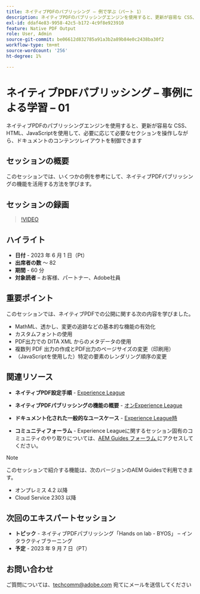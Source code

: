 ```yaml
---
title: ネイティブPDFのパブリッシング – 例で学ぶ（パート 1）
description: ネイティブPDFのパブリッシングエンジンを使用すると、更新が容易な CSS、HTML、JavaScriptを使用して、必要に応じて必要なセクションを操作しながら、ドキュメントのコンテンツレイアウトを制御できます。
exl-id: ddaf4e83-9958-42c5-b172-4c9f8e923910
feature: Native PDF Output
role: User, Admin
source-git-commit: be06612d832785a91a3b2a89b84e0c2438ba30f2
workflow-type: tm+mt
source-wordcount: '256'
ht-degree: 1%

---
```


# ネイティブPDFパブリッシング – 事例による学習 – 01

ネイティブPDFのパブリッシングエンジンを使用すると、更新が容易な CSS、HTML、JavaScriptを使用して、必要に応じて必要なセクションを操作しながら、ドキュメントのコンテンツレイアウトを制御できます

## セッションの概要

このセッションでは、いくつかの例を参考にして、ネイティブPDFパブリッシングの機能を活用する方法を学びます。

## セッションの録画

>[!VIDEO](https://video.tv.adobe.com/v/3420092/native-pdf-aem-guides?quality=12&learn=on)

## ハイライト

- **日付** - 2023 年 6 月 1 日（Pt）
- **出席者の数** ～ 82
- **期間** - 60 分
- **対象読者** – お客様、パートナー、Adobe社員

## 重要ポイント

このセッションでは、ネイティブPDFでの公開に関する次の内容を学びました。
- MathML、透かし、変更の追跡などの基本的な機能の有効化
- カスタムフォントの使用
- PDF出力での DITA XML からのメタデータの使用
- 複数列 PDF 出力の作成とPDF出力のページサイズの変更（印刷用）
- （JavaScriptを使用した）特定の要素のレンダリング順序の変更


## 関連リソース

- **ネイティブPDF設定手順** - [Experience League](https://experienceleague.adobe.com/docs/experience-manager-guides-learn/tutorials/knowledge-base/kb-articles/publishing/configuring-aem-environment-for-native-pdf-publishing.html?lang=en)

- **ネイティブPDFパブリッシングの機能の概要** - [ オンExperience League](https://experienceleague.adobe.com/docs/experience-manager-guides-learn/tutorials/knowledge-base/expert-session/native-pdf-publishing-essentials-feb23.html?lang=ja)

- **ドキュメント化された一般的なユースケース** - [Experience League時 ](https://experienceleague.adobe.com/docs/experience-manager-guides-learn/tutorials/install-guide/on-prem-ig/output-gen-config/config-native-pdf-publish/content-styles/stylesheet.html?lang=ja)

- **コミュニティフォーラム** - Experience Leagueに関するセッション固有のコミュニティのやり取りについては、[AEM Guides フォーラム ](https://experienceleaguecommunities.adobe.com/t5/experience-manager-guides/bd-p/xml-documentation-discussions?profile.language=ja) にアクセスしてください。

>[!NOTE]
>
> このセッションで紹介する機能は、次のバージョンのAEM Guidesで利用できます。
> - オンプレミス 4.2 以降
> - Cloud Service 2303 以降

## 次回のエキスパートセッション

- **トピック** - ネイティブPDFパブリッシング「Hands on lab - BYOS」 – インタラクティブラーニング
- **予定** - 2023 年 9 月 7 日（PT）

## お問い合わせ

ご質問については、<techcomm@adobe.com> 宛てにメールを送信してください
